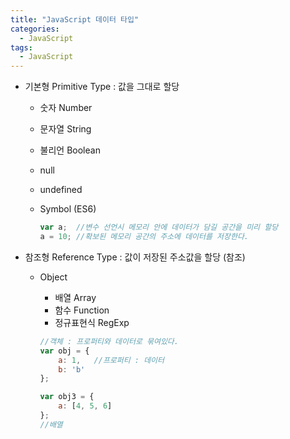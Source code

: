 ```yaml
---
title: "JavaScript 데이터 타입"
categories:
  - JavaScript
tags:
  - JavaScript
---
```


- 기본형 Primitive Type : 값을 그대로 할당
  - 숫자 Number
  - 문자열 String
  - 불리언 Boolean
  - null
  - undefined
  - Symbol (ES6)

    ```js
    var a;  //변수 선언시 메모리 안에 데이터가 담길 공간을 미리 할당
    a = 10; //확보된 메모리 공간의 주소에 데이터를 저장한다.
    ```

- 참조형 Reference Type : 값이 저장된 주소값을 할당 (참조)
  - Object 
    - 배열 Array
    - 함수 Function
    - 정규표현식 RegExp

    ```js
    //객체 : 프로퍼티와 데이터로 묶여있다.
    var obj = {
        a: 1,   //프로퍼티 : 데이터
        b: 'b'
    };
    ```

    ```js
    var obj3 = {
        a: [4, 5, 6]
    };
    //배열
    ```
    